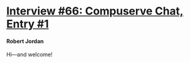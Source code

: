 # [Interview #66: Compuserve Chat, Entry #1](https://www.theoryland.com/intvmain.php?i=66#1)

#### Robert Jordan

Hi—and welcome!


